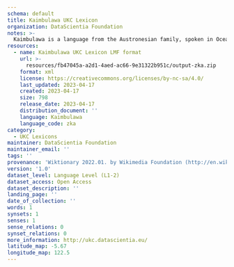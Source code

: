 ```yaml
---
schema: default
title: Kaimbulawa UKC Lexicon
organization: DataScientia Foundation
notes: >-
  Kaimbulawa is a language from the Austronesian family, spoken in Oceania. The UKC Lexicon of Kaimbulawa is represented as a lexico-semantic network. It consists of words, word senses, synsets, as well as sense-level and synset-level relationships.
resources:
  - name: Kaimbulawa UKC Lexicon LMF format
    url: >-
      resources/fb47045a-a2d1-4aed-ac66-9e31322b951c/output-zka.zip
    format: xml
    license: https://creativecommons.org/licenses/by-nc-sa/4.0/
    last_updated: 2023-04-17
    created: 2023-04-17
    size: 798
    release_date: 2023-04-17
    distribution_document: ''
    language: Kaimbulawa
    language_code: zka
category:
  - UKC Lexicons
maintainer: DataScientia Foundation
maintainer_email: ''
tags: ''
provenance: 'Wiktionary 2022.01. by Wikimedia Foundation (http://en.wiktionary.org); Princeton WordNet 2.1 by Princeton University (https://wordnet.princeton.edu)'
version: '1.0'
dataset_level: Language Level (L1-2)
dataset_access: Open Access
dataset_description: ''
landing_page: ''
date_of_collection: ''
words: 1
synsets: 1
senses: 1
sense_relations: 0
synset_relations: 0
more_information: http://ukc.datascientia.eu/
latitude_map: -5.67
longitude_map: 122.5
---
```

